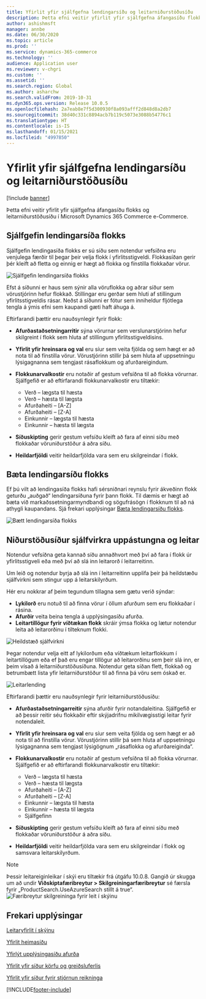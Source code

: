 ```yaml
---
title: Yfirlit yfir sjálfgefna lendingarsíðu og leitarniðurstöðusíðu
description: Þetta efni veitir yfirlit yfir sjálfgefna áfangasíðu flokks og leitarniðurstöðusíðu í Dynamics 365 Commerce.
author: ashishmsft
manager: annbe
ms.date: 06/30/2020
ms.topic: article
ms.prod: ''
ms.service: dynamics-365-commerce
ms.technology: ''
audience: Application user
ms.reviewer: v-chgri
ms.custom: ''
ms.assetid: ''
ms.search.region: Global
ms.author: asharchw
ms.search.validFrom: 2019-10-31
ms.dyn365.ops.version: Release 10.0.5
ms.openlocfilehash: 2a7eab8e7f5d300930f8a093afff2d848d8a2db7
ms.sourcegitcommit: 38d40c331c8894acb7b119c5073e3088b54776c1
ms.translationtype: HT
ms.contentlocale: is-IS
ms.lasthandoff: 01/15/2021
ms.locfileid: "4997850"
---
```

# <a name="default-category-landing-page-and-search-results-page-overview"></a>Yfirlit yfir sjálfgefna lendingarsíðu og leitarniðurstöðusíðu

[!include [banner](includes/banner.md)]

Þetta efni veitir yfirlit yfir sjálfgefna áfangasíðu flokks og leitarniðurstöðusíðu í Microsoft Dynamics 365 Commerce e-Commerce.

## <a name="default-category-landing-page"></a>Sjálfgefin lendingarsíða flokks

Sjálfgefin lendingasíða flokks er sú síðu sem notendur vefsíðna eru venjulega færðir til þegar þeir velja flokk í yfirlitsstigveldi. Flokkasíðan gerir þér kleift að fletta og einnig er hægt að flokka og fínstilla flokkaðar vörur.

![Sjálfgefin lendingarsíða flokks](./media/SimpleCategoryLandingDressCategory.png)

Efst á síðunni er haus sem sýnir alla vöruflokka og aðrar síður sem vörustjórinn hefur flokkað. Stillingar eru gerðar sem hluti af stillingum yfirlitsstigveldis rásar. Neðst á síðunni er fótur sem inniheldur fljótlega tengla á ýmis efni sem kaupandi gæti haft áhuga á.

Eftirfarandi þættir eru nauðsynlegir fyrir flokk:

- **Afurðastaðsetningarritir** sýna vörurnar sem verslunarstjórinn hefur skilgreint í flokk sem hluta af stillingum yfirlitsstigveldisins.
- **Yfirlit yfir hreinsara og val** eru síur sem veita fjölda og sem hægt er að nota til að fínstilla vörur. Vörustjórinn stillir þá sem hluta af uppsetningu lýsigagnanna sem tengjast rásaflokkum og afurðareigindum.
- **Flokkunarvalkostir** eru notaðir af gestum vefsíðna til að flokka vörurnar. Sjálfgefið er að eftirfarandi flokkunarvalkostir eru tiltækir:

    - Verð – lægsta til hæsta
    - Verð – hæsta til lægsta
    - Afurðaheiti – \[A-Z\]
    - Afurðaheiti – \[Z-A\]
    - Einkunnir – lægsta til hæsta
    - Einkunnir – hæsta til lægsta

- **Síðuskipting** gerir gestum vefsíðu kleift að fara af einni síðu með flokkaðar vöruniðurstöður á aðra síðu.
- **Heildarfjöldi** veitir heildarfjölda vara sem eru skilgreindar í flokk.

## <a name="enrich-a-category-landing-page"></a>Bæta lendingarsíðu flokks

Ef þú vilt að lendingasíða flokks hafi sérsniðnari reynslu fyrir ákveðinn flokk geturðu „auðgað“ lendingarsíðuna fyrir þann flokk. Til dæmis er hægt að bæta við markaðssetningarmyndbandi og sögufrásögn í flokknum til að ná athygli kaupandans. Sjá frekari upplýsingar [Bæta lendingarsíðu flokks](enrich-category-page.md).

![Bætt lendingarsíða flokks](./media/CategoryLandingPages.png)

## <a name="auto-suggest-and-search-results-pages"></a>Niðurstöðusíður sjálfvirkra uppástungna og leitar

Notendur vefsíðna geta kannað síðu annaðhvort með því að fara í flokk úr yfirlitsstigveli eða með því að slá inn leitarorð í leitarreitinn.

Um leið og notendur byrja að slá inn í leitarreitinn upplifa þeir þá heildstæðu sjálfvirkni sem stingur upp á leitarskilyrðum.

Hér eru nokkrar af þeim tegundum tillagna sem gætu verið sýndar:

- **Lykilorð** eru notuð til að finna vörur í öllum afurðum sem eru flokkaðar í rásina.
- **Afurðir** veita beina tengla á upplýsingasíðu afurða.
- **Leitartillögur fyrir víðtækan flokk** skráir ýmsa flokka og lætur notendur leita að leitarorðinu í tilteknum flokki.

![Heildstæð sjálfvirkni](./media/ImmersiveAutoSuggestUX.png)

Þegar notendur velja eitt af lykilorðum eða víðtækum leitarflokkum í leitartillögum eða ef það eru engar tillögur að leitarorðinu sem þeir slá inn, er þeim vísað á leitarniðurstöðusíðuna. Notendur geta síðan flett, flokkað og betrumbætt lista yfir leitarniðurstöður til að finna þá vöru sem óskað er.

![Leitarlending](./media/SearchLanding.png)

Eftirfarandi þættir eru nauðsynlegir fyrir leitarniðurstöðusíðu:

- **Afurðastaðsetningarreitir** sýna afurðir fyrir notandaleitina. Sjálfgefið er að þessir reitir séu flokkaðir eftir skýjadrifnu mikilvægisstigi leitar fyrir notendaleit.
- **Yfirlit yfir hreinsara og val** eru síur sem veita fjölda og sem hægt er að nota til að fínstilla vörur. Vörustjórinn stillir þá sem hluta af uppsetningu lýsigagnanna sem tengjast lýsigögnum „rásaflokka og afurðareiginda“.
- **Flokkunarvalkostir** eru notaðir af gestum vefsíðna til að flokka vörurnar. Sjálfgefið er að eftirfarandi flokkunarvalkostir eru tiltækir:

    - Verð – lægsta til hæsta
    - Verð – hæsta til lægsta
    - Afurðaheiti – \[A-Z\]
    - Afurðaheiti – \[Z-A\]
    - Einkunnir – lægsta til hæsta
    - Einkunnir – hæsta til lægsta
    - Sjálfgefinn

- **Síðuskipting** gerir gestum vefsíðu kleift að fara af einni síðu með flokkaðar vöruniðurstöður á aðra síðu.
- **Heildarfjöldi** veitir heildarfjölda vara sem eru skilgreindar í flokk og samsvara leitarskilyrðum.

>[!NOTE]
>Þessir leitareiginleikar í skýi eru tiltækir frá útgáfu 10.0.8. Gangið úr skugga um að undir **Viðskiptafæribreytur > Skilgreiningarfæribreytur** sé færsla fyrir „ProductSearch.UseAzureSearch stillt á true“. 
![Færibreytur skilgreininga fyrir leit í skýinu](./media/CloudPoweredSearchConfigurationParameters.png)

## <a name="additional-resources"></a>Frekari upplýsingar

[Leitaryfirlit í skýinu](cloud-powered-search-overview.md)

[Yfirlit heimasíðu](quick-tour-home-page.md)

[Yfirlýt upplýsingasíðu afurða](quick-tour-pdp.md)

[Yfirlit yfir síður körfu og greiðsluferlis](quick-tour-cart-checkout.md)

[Yfirlit yfir síður fyrir stjórnun reikninga](quick-tour-account-management.md)



[!INCLUDE[footer-include](../includes/footer-banner.md)]
